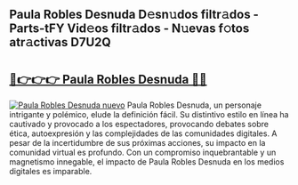 ## Paula Robles Desnuda D𝚎sn𝚞dos filtr𝚊dos - Parts-tFY Vid𝚎os filtr𝚊dos - N𝚞evas f𝚘tos atr𝚊ctivas D7U2Q

# <h2><a href="http://mb6eap.tromn.icu/?c=Paula+Robles+Desnuda">🔗👉👉👉 Paula Robles Desnuda 🔗🔗</a></h2>

[![Paula Robles Desnuda nuevo](https://i.imgur.com/pEAQMta.gif)](http://mb6eap.tromn.icu/?c=Paula+Robles+Desnuda)
Paula Robles Desnuda, un personaje intrigante y polémico, elude la definición fácil. Su distintivo estilo en línea ha cautivado y provocado a los espectadores, provocando debates sobre ética, autoexpresión y las complejidades de las comunidades digitales. A pesar de la incertidumbre de sus próximas acciones, su impacto en la comunidad virtual es profundo. Con un compromiso inquebrantable y un magnetismo innegable, el impacto de Paula Robles Desnuda en los medios digitales es imparable.

